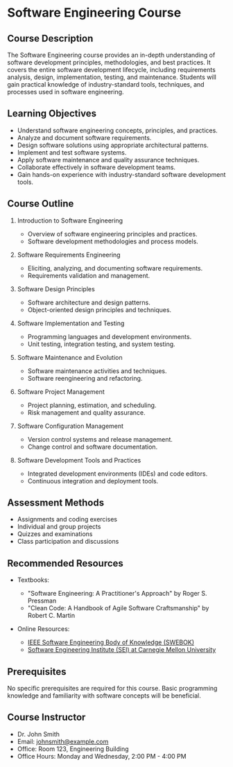 # Software Engineering Course

## Course Description

The Software Engineering course provides an in-depth understanding of software development principles, methodologies, and best practices. It covers the entire software development lifecycle, including requirements analysis, design, implementation, testing, and maintenance. Students will gain practical knowledge of industry-standard tools, techniques, and processes used in software engineering.

## Learning Objectives

- Understand software engineering concepts, principles, and practices.
- Analyze and document software requirements.
- Design software solutions using appropriate architectural patterns.
- Implement and test software systems.
- Apply software maintenance and quality assurance techniques.
- Collaborate effectively in software development teams.
- Gain hands-on experience with industry-standard software development tools.

## Course Outline

1. Introduction to Software Engineering
   - Overview of software engineering principles and practices.
   - Software development methodologies and process models.

2. Software Requirements Engineering
   - Eliciting, analyzing, and documenting software requirements.
   - Requirements validation and management.

3. Software Design Principles
   - Software architecture and design patterns.
   - Object-oriented design principles and techniques.

4. Software Implementation and Testing
   - Programming languages and development environments.
   - Unit testing, integration testing, and system testing.

5. Software Maintenance and Evolution
   - Software maintenance activities and techniques.
   - Software reengineering and refactoring.

6. Software Project Management
   - Project planning, estimation, and scheduling.
   - Risk management and quality assurance.

7. Software Configuration Management
   - Version control systems and release management.
   - Change control and software documentation.

8. Software Development Tools and Practices
   - Integrated development environments (IDEs) and code editors.
   - Continuous integration and deployment tools.

## Assessment Methods

- Assignments and coding exercises
- Individual and group projects
- Quizzes and examinations
- Class participation and discussions

## Recommended Resources

- Textbooks:
  - "Software Engineering: A Practitioner's Approach" by Roger S. Pressman
  - "Clean Code: A Handbook of Agile Software Craftsmanship" by Robert C. Martin

- Online Resources:
  - [IEEE Software Engineering Body of Knowledge (SWEBOK)](https://www.computer.org/education/bodies-of-knowledge/software-engineering)
  - [Software Engineering Institute (SEI) at Carnegie Mellon University](https://www.sei.cmu.edu)

## Prerequisites

No specific prerequisites are required for this course. Basic programming knowledge and familiarity with software concepts will be beneficial.

## Course Instructor

- Dr. John Smith
- Email: johnsmith@example.com
- Office: Room 123, Engineering Building
- Office Hours: Monday and Wednesday, 2:00 PM - 4:00 PM
